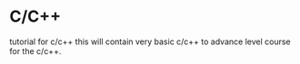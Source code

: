 # C/C++
 tutorial for c/c++
this will contain very basic c/c++ to advance level course for the c/c++.
